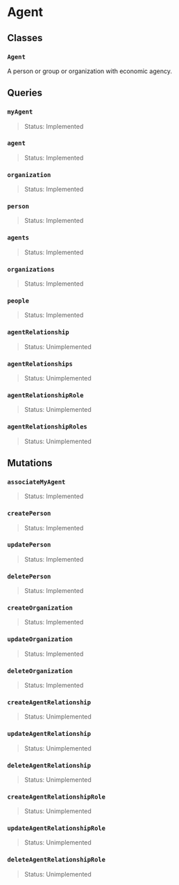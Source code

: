 # Agent

## Classes

### `Agent`

A person or group or organization with economic agency.

## Queries

### `myAgent`
> Status: Implemented

### `agent`
> Status: Implemented

### `organization`
> Status: Implemented

### `person`
> Status: Implemented

### `agents`
> Status: Implemented

### `organizations`
> Status: Implemented

### `people`
> Status: Implemented

### `agentRelationship`
> Status: Unimplemented

### `agentRelationships`
> Status: Unimplemented

### `agentRelationshipRole`
> Status: Unimplemented

### `agentRelationshipRoles`
> Status: Unimplemented

## Mutations

### `associateMyAgent`

> Status: Implemented

### `createPerson`

> Status: Implemented

### `updatePerson`

> Status: Implemented

### `deletePerson`

> Status: Implemented

### `createOrganization`

> Status: Implemented

### `updateOrganization`

> Status: Implemented

### `deleteOrganization`

> Status: Implemented

### `createAgentRelationship`

> Status: Unimplemented

### `updateAgentRelationship`

> Status: Unimplemented

### `deleteAgentRelationship`

> Status: Unimplemented

### `createAgentRelationshipRole`

> Status: Unimplemented

### `updateAgentRelationshipRole`

> Status: Unimplemented

### `deleteAgentRelationshipRole`

> Status: Unimplemented

